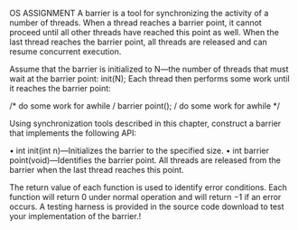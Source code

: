 OS ASSIGNMENT
A barrier is a tool for synchronizing the activity of a number of threads. When a thread reaches a barrier point, it cannot proceed until all other threads have reached this point as well. When the last thread reaches the barrier point, all threads are released and can resume concurrent execution.

Assume that the barrier is initialized to N—the number of threads that must wait at the barrier point: init(N); Each thread then performs some work until it reaches the barrier point:

/* do some work for awhile / barrier point(); / do some work for awhile */

Using synchronization tools described in this chapter, construct a barrier that implements the following API:

• int init(int n)—Initializes the barrier to the specified size. • int barrier point(void)—Identifies the barrier point. All threads are released from the barrier when the last thread reaches this point.

The return value of each function is used to identify error conditions. Each function will return 0 under normal operation and will return −1 if an error occurs. A testing harness is provided in the source code download to test your implementation of the barrier.!
